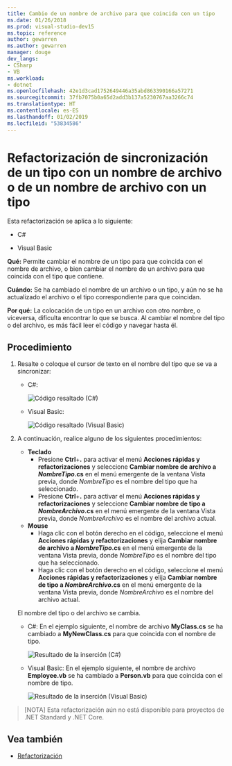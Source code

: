 ```yaml
---
title: Cambio de un nombre de archivo para que coincida con un tipo
ms.date: 01/26/2018
ms.prod: visual-studio-dev15
ms.topic: reference
author: gewarren
ms.author: gewarren
manager: douge
dev_langs:
- CSharp
- VB
ms.workload:
- dotnet
ms.openlocfilehash: 42e1d3cad1752649446a35abd863390166a57271
ms.sourcegitcommit: 37fb7075b0a65d2add3b137a5230767aa3266c74
ms.translationtype: HT
ms.contentlocale: es-ES
ms.lasthandoff: 01/02/2019
ms.locfileid: "53834586"
---
```

# <a name="sync-a-type-to-a-filename-or-a-filename-to-a-type-refactoring"></a>Refactorización de sincronización de un tipo con un nombre de archivo o de un nombre de archivo con un tipo

Esta refactorización se aplica a lo siguiente:

- C#

- Visual Basic

**Qué:** Permite cambiar el nombre de un tipo para que coincida con el nombre de archivo, o bien cambiar el nombre de un archivo para que coincida con el tipo que contiene.

**Cuándo:** Se ha cambiado el nombre de un archivo o un tipo, y aún no se ha actualizado el archivo o el tipo correspondiente para que coincidan.

**Por qué:** La colocación de un tipo en un archivo con otro nombre, o viceversa, dificulta encontrar lo que se busca. Al cambiar el nombre del tipo o del archivo, es más fácil leer el código y navegar hasta él.

## <a name="how-to"></a>Procedimiento

1. Resalte o coloque el cursor de texto en el nombre del tipo que se va a sincronizar:

   - C#:

       ![Código resaltado (C#)](media/synctype-highlight-cs.png)

   - Visual Basic:

       ![Código resaltado (Visual Basic)](media/synctype-highlight-vb.png)

2. A continuación, realice alguno de los siguientes procedimientos:

   - **Teclado**
      - Presione **Ctrl**+**.** para activar el menú **Acciones rápidas y refactorizaciones** y seleccione **Cambiar nombre de archivo a *NombreTipo*.cs** en el menú emergente de la ventana Vista previa, donde *NombreTipo* es el nombre del tipo que ha seleccionado.
      - Presione **Ctrl**+**.** para activar el menú **Acciones rápidas y refactorizaciones** y seleccione **Cambiar nombre de tipo a _NombreArchivo_.cs** en el menú emergente de la ventana Vista previa, donde *NombreArchivo* es el nombre del archivo actual.
   - **Mouse**
      - Haga clic con el botón derecho en el código, seleccione el menú **Acciones rápidas y refactorizaciones** y elija **Cambiar nombre de archivo a *NombreTipo*.cs** en el menú emergente de la ventana Vista previa, donde *NombreTipo* es el nombre del tipo que ha seleccionado.
      - Haga clic con el botón derecho en el código, seleccione el menú **Acciones rápidas y refactorizaciones** y elija **Cambiar nombre de tipo a _NombreArchivo_.cs** en el menú emergente de la ventana Vista previa, donde *NombreArchivo* es el nombre del archivo actual.

   El nombre del tipo o del archivo se cambia.

   - C#: En el ejemplo siguiente, el nombre de archivo **MyClass.cs** se ha cambiado a **MyNewClass.cs** para que coincida con el nombre de tipo.

       ![Resultado de la inserción (C#)](media/synctype-result-cs.png)

   - Visual Basic: En el ejemplo siguiente, el nombre de archivo **Employee.vb** se ha cambiado a **Person.vb** para que coincida con el nombre de tipo.

       ![Resultado de la inserción (Visual Basic)](media/synctype-result-vb.png)

> [NOTA] Esta refactorización aún no está disponible para proyectos de .NET Standard y .NET Core.

## <a name="see-also"></a>Vea también

- [Refactorización](../refactoring-in-visual-studio.md)
